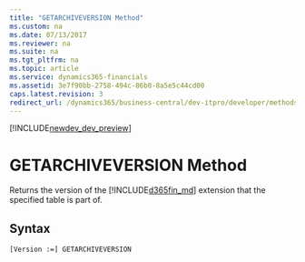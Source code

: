 ```yaml
---
title: "GETARCHIVEVERSION Method"
ms.custom: na
ms.date: 07/13/2017
ms.reviewer: na
ms.suite: na
ms.tgt_pltfrm: na
ms.topic: article
ms.service: dynamics365-financials
ms.assetid: 3e7f90bb-2758-494c-86b0-8a5e5c44cd00
caps.latest.revision: 3
redirect_url: /dynamics365/business-central/dev-itpro/developer/methods/devenv-al-method-reference
---
```


[!INCLUDE[newdev_dev_preview](../includes/newdev_dev_preview.md)]

# GETARCHIVEVERSION Method
Returns the version of the [!INCLUDE[d365fin_md](../includes/d365fin_md.md)] extension that the specified table is part of.  
  
## Syntax  
  
```  
[Version :=] GETARCHIVEVERSION  
```  
  
<!--Links
## See Also  
 [Extending Microsoft Dynamics NAV Using Extension Packages](Extending-Microsoft-Dynamics-NAV-Using-Extension-Packages.md)   
 [How to: Develop an Extension](How-to--Develop-an-Extension.md)-->